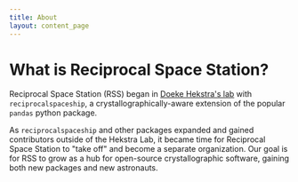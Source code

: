 ```yaml
---
title: About
layout: content_page
---
```


# What is Reciprocal Space Station?
Reciprocal Space Station (RSS) began in [Doeke Hekstra's lab](https://hekstralab.fas.harvard.edu/) with  `reciprocalspaceship`, a crystallographically-aware extension of the popular `pandas` python package.

As `reciprocalspaceship` and other packages expanded and gained contributors outside of the Hekstra Lab, it became time for Reciprocal Space Station to "take off" and become a separate organization. Our goal is for RSS to grow as a hub for open-source crystallographic software, gaining both new packages and new astronauts. 
